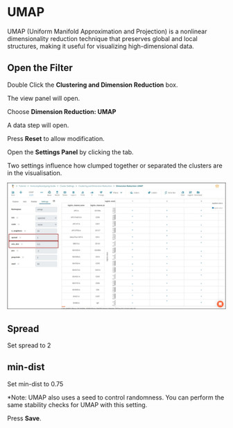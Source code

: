 # UMAP

UMAP (Uniform Manifold Approximation and Projection) is a nonlinear dimensionality reduction technique that preserves global and local structures, making it useful for visualizing high-dimensional data.

## Open the Filter

Double Click the **Clustering and Dimension Reduction** box.

The view panel will open.

Choose **Dimension Reduction: UMAP**

A data step will open.

Press **Reset** to allow modification.

Open the **Settings Panel** by clicking the tab.

Two settings influence how clumped together or separated the clusters are in the visualisation.

![Screenshot](images/3_UMAP.jpg)

## Spread

Set spread to 2

## min-dist

Set min-dist to 0.75

*Note: UMAP also uses a seed to control randomness. You can perform the same stability checks for UMAP with this setting.

Press **Save**.
